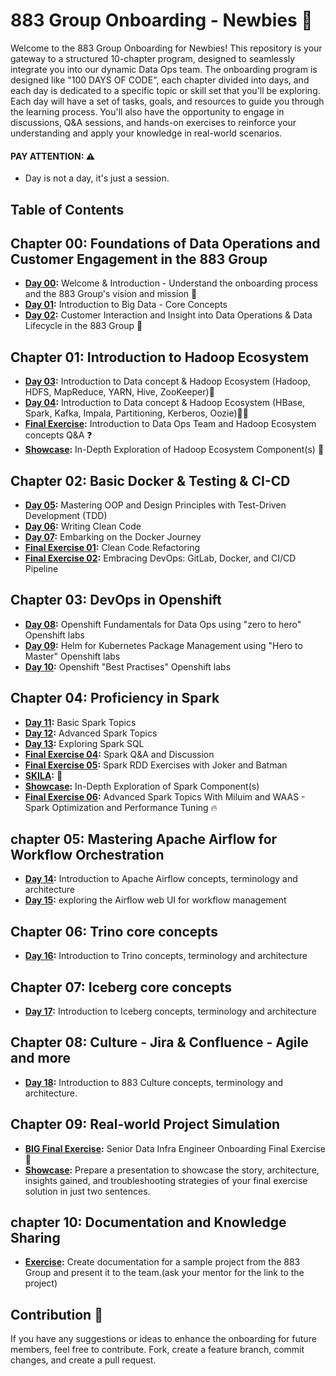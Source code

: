 # 883 Group Onboarding - Newbies :baby_bottle:

Welcome to the 883 Group Onboarding for Newbies! This repository is your gateway to a structured 10-chapter program, designed to seamlessly integrate you into our dynamic Data Ops team. 
The onboarding program is designed like "100 DAYS OF CODE", each chapter divided into days, and each day is dedicated to a specific topic or skill set that you'll be exploring.
Each day will have a set of tasks, goals, and resources to guide you through the learning process. You'll also have the opportunity to engage in discussions, Q&A sessions, and hands-on exercises to reinforce your understanding and apply your knowledge in real-world scenarios.

#### **PAY ATTENTION**: :warning:
- Day is not a day, it's just a session.

## Table of Contents
## Chapter 00: Foundations of Data Operations and Customer Engagement in the 883 Group
- **[Day 00](./chapter_00/day_00.md):** Welcome & Introduction - Understand the onboarding process and the 883 Group's vision and mission :dart:
- **[Day 01](./chapter_00/day_01.md):** Introduction to Big Data - Core Concepts 
- **[Day 02](./chapter_00/day_02.md):** Customer Interaction and Insight into Data Operations & Data Lifecycle in the 883 Group
:bow_and_arrow:

## Chapter 01: Introduction to Hadoop Ecosystem
- **[Day 03](./chapter_01/day_03.md):**  Introduction to Data concept & Hadoop Ecosystem (Hadoop, HDFS, MapReduce, YARN, Hive, ZooKeeper):elephant:
- **[Day 04](./chapter_01/day_04.md):**  Introduction to Data concept & Hadoop Ecosystem (HBase, Spark, Kafka, Impala, Partitioning, Kerberos, Oozie):elephant::elephant:
- **[Final Exercise](./chapter_01/final_exercise_01.md):** Introduction to Data Ops Team and Hadoop Ecosystem concepts Q&A :question:
- **[Showcase](./chapter_01/showcase/showcase01.md):** In-Depth Exploration of Hadoop Ecosystem Component(s) :book:

## Chapter 02: Basic Docker & Testing & CI-CD
- **[Day 05](./chapter_02/day_05.md):** Mastering OOP and Design Principles with Test-Driven Development (TDD)
- **[Day 06](./chapter_02/day_06.md):**  Writing Clean Code
- **[Day 07](./chapter_02/day_07.md):** Embarking on the Docker Journey
- **[Final Exercise 01](./chapter_02/final_exercise_02.md):** Clean Code Refactoring 
- **[Final Exercise 02](./chapter_02/final_exercise_03.md):** Embracing DevOps: GitLab, Docker, and CI/CD Pipeline

## Chapter 03: DevOps in Openshift
- **[Day 08](https://883g.github.io/GO-TO-INTERNAL):** Openshift Fundamentals for Data Ops using "zero to hero" Openshift labs
- **[Day 09](https://883g.github.io/GO-TO-INTERNAL):** Helm for Kubernetes Package Management using "Hero to Master" Openshift labs 
- **[Day 10](https://883g.github.io/GO-TO-INTERNAL):**  Openshift "Best Practises"  Openshift labs

## Chapter 04: Proficiency in Spark
- **[Day 11](./chapter_04/day_11.md):** Basic Spark Topics
- **[Day 12](./chapter_04/day_12.md):** Advanced Spark Topics
- **[Day 13](./chapter_04/day_13.md):** Exploring Spark SQL
- **[Final Exercise 04](./chapter_04/final_exercise_04.md):** Spark Q&A and Discussion
- **[Final Exercise 05](./chapter_04/final_exercise_05.md):** Spark RDD Exercises with Joker and Batman
- **[SKILA](https://www.youtube.com/watch?v=dQw4w9WgXcQ):** :dancer:
- **[Showcase](./chapter_04/showcase/showcase_02.md):** In-Depth Exploration of Spark Component(s)
- **[Final Exercise 06](./chapter_04/final_exercise_06.md):** Advanced Spark Topics With Miluim and WAAS - Spark Optimization and Performance Tuning :fire:

## chapter 05: Mastering Apache Airflow for Workflow Orchestration

- **[Day 14](./chapter_05/day_14.md):** Introduction to Apache Airflow concepts, terminology and architecture
- **[Day 15](./chapter_05/day_15.md):** exploring the Airflow web UI for workflow management

## Chapter 06: Trino core concepts
- **[Day 16](./chapter_06/day_16.md):** Introduction to Trino concepts, terminology and architecture

## Chapter 07: Iceberg core concepts
- **[Day 17](./chapter_07/day_17.md):** Introduction to Iceberg concepts, terminology and architecture

## Chapter 08: Culture - Jira & Confluence - Agile and more
- **[Day 18](./chapter_08/null.md):** Introduction to 883 Culture concepts, terminology and architecture.
    
## Chapter 09: Real-world Project Simulation
- **[BIG Final Exercise](./chapter_09/big_final_exercise.md):** Senior Data Infra Engineer Onboarding Final Exercise :rocket:
- **[Showcase](https://883g.github.io/GO-TO-INTERNAL):** Prepare a presentation to showcase the story, architecture, insights gained, and troubleshooting strategies of your final exercise solution in just two sentences.

## chapter 10: Documentation and Knowledge Sharing
- **[Exercise](https://883g.github.io/GO-TO-INTERNAL):** Create documentation for a sample project from the 883 Group and present it to the team.(ask your mentor for the link to the project)

## Contribution :raised_hands:
If you have any suggestions or ideas to enhance the onboarding for future members, feel free to contribute. Fork, create a feature branch, commit changes, and create a pull request.